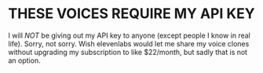 # THESE VOICES REQUIRE MY API KEY
I will *NOT* be giving out my API key to anyone (except people I know in real life).
Sorry, not sorry. Wish elevenlabs would let me share my voice clones without upgrading my subscription to like $22/month, but sadly that is not an option.